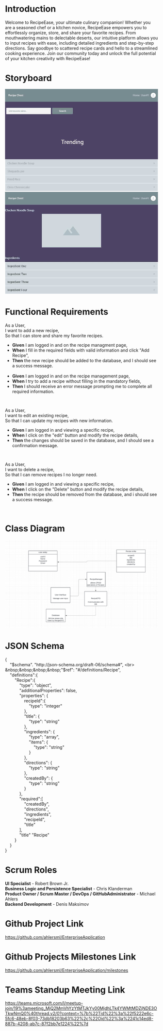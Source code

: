 # Introduction
Welcome to RecipeEase, your ultimate culinary companion! Whether you are a seasoned chef or a kitchen novice, RecipeEase empowers you to effortlessly organize, store, and share your favorite recipes. From mouthwatering mains to delectable deserts, our intuitive platform allows you to input recipes with ease, including detailed ingredients and step-by-step directions. Say goodbye to scattered recipe cards and hello to a streamlined cooking experience. Join our community today and unlock the full potential of your kitchen creativity with RecipeEase!

# Storyboard
![Home](Images/StoryboardScreenOne.jpg)  <br>
![Item Screen](Images/StoryboardScreenTwo.jpg)

# Functional Requirements
  As a User,  <br>
  I want to add a new recipe,  <br>
  So that I can store and share my favorite recipes.
  * **Given** I am logged in and on the recipe managment page,
  * **When** I fill in the required fields with valid information and click "Add Recipe",
  * **Then** the new recipe should be added to the database, and I should see a success message.
    <br>
    <br>
  * **Given** I am logged in and on the recipe management page,
  * **When** I try to add a recipe without filling in the mandatory fields,
  * **Then** I should receive an error message prompting me to complete all required information.
<br>
  
  As a User,  <br>
  I want to edit an existing recipe,  <br>
  So that I can update my recipes with new information.
  * **Given** I am logged in and viewing a specific recipe,
  * **When** I click on the "edit" button and modify the recipe details,
  * **Then** the changes should be saved in the database, and I should see a confirmation message.
<br>
  
  As a User,  <br>
  I want to delete a recipe,  <br>
  So that I can remove recipes I no longer need.
  * **Given** I am logged in and viewing a specific recipe,
  * **When** I click on the "Delete" button and modify the recipe details,
  * **Then** the recipe should be removed from the database, and i should see a success message.  <br>
<br>  

# Class Diagram
![ClassDiagram](Images/ClassDiagram.png)

# JSON Schema
{  <br>
&nbsp;&nbsp;&nbsp;&nbsp;"$schema". "http://json-schema.org/draft-06/schema#",  <br>
&nbsp;&nbsp;&nbsp;&nbsp;"$ref": "#/definitions/Recipe",  <br>
&nbsp;&nbsp;&nbsp;&nbsp;"definitions":{  <br>
&nbsp;&nbsp;&nbsp;&nbsp;&nbsp;&nbsp;&nbsp;&nbsp;"Recipe":{  <br>
&nbsp;&nbsp;&nbsp;&nbsp;&nbsp;&nbsp;&nbsp;&nbsp;&nbsp;&nbsp;&nbsp;&nbsp;"type": "object",  <br>
&nbsp;&nbsp;&nbsp;&nbsp;&nbsp;&nbsp;&nbsp;&nbsp;&nbsp;&nbsp;&nbsp;&nbsp;"additionalProperties": false,  <br>
&nbsp;&nbsp;&nbsp;&nbsp;&nbsp;&nbsp;&nbsp;&nbsp;&nbsp;&nbsp;&nbsp;&nbsp;"properties": {  <br>
&nbsp;&nbsp;&nbsp;&nbsp;&nbsp;&nbsp;&nbsp;&nbsp;&nbsp;&nbsp;&nbsp;&nbsp;&nbsp;&nbsp;&nbsp;&nbsp;recipeId":{  <br>
&nbsp;&nbsp;&nbsp;&nbsp;&nbsp;&nbsp;&nbsp;&nbsp;&nbsp;&nbsp;&nbsp;&nbsp;&nbsp;&nbsp;&nbsp;&nbsp;&nbsp;&nbsp;&nbsp;&nbsp;"type": "integer"  <br>
&nbsp;&nbsp;&nbsp;&nbsp;&nbsp;&nbsp;&nbsp;&nbsp;&nbsp;&nbsp;&nbsp;&nbsp;&nbsp;&nbsp;&nbsp;&nbsp;},  <br>
&nbsp;&nbsp;&nbsp;&nbsp;&nbsp;&nbsp;&nbsp;&nbsp;&nbsp;&nbsp;&nbsp;&nbsp;&nbsp;&nbsp;&nbsp;&nbsp;"title": {  <br>
&nbsp;&nbsp;&nbsp;&nbsp;&nbsp;&nbsp;&nbsp;&nbsp;&nbsp;&nbsp;&nbsp;&nbsp;&nbsp;&nbsp;&nbsp;&nbsp;&nbsp;&nbsp;&nbsp;&nbsp;"type": "string"  <br>
&nbsp;&nbsp;&nbsp;&nbsp;&nbsp;&nbsp;&nbsp;&nbsp;&nbsp;&nbsp;&nbsp;&nbsp;&nbsp;&nbsp;&nbsp;&nbsp;},  <br>
&nbsp;&nbsp;&nbsp;&nbsp;&nbsp;&nbsp;&nbsp;&nbsp;&nbsp;&nbsp;&nbsp;&nbsp;&nbsp;&nbsp;&nbsp;&nbsp;"ingredients": {  <br>
&nbsp;&nbsp;&nbsp;&nbsp;&nbsp;&nbsp;&nbsp;&nbsp;&nbsp;&nbsp;&nbsp;&nbsp;&nbsp;&nbsp;&nbsp;&nbsp;&nbsp;&nbsp;&nbsp;&nbsp;"type": "array",  <br>
&nbsp;&nbsp;&nbsp;&nbsp;&nbsp;&nbsp;&nbsp;&nbsp;&nbsp;&nbsp;&nbsp;&nbsp;&nbsp;&nbsp;&nbsp;&nbsp;&nbsp;&nbsp;&nbsp;&nbsp;"items": {  <br>
&nbsp;&nbsp;&nbsp;&nbsp;&nbsp;&nbsp;&nbsp;&nbsp;&nbsp;&nbsp;&nbsp;&nbsp;&nbsp;&nbsp;&nbsp;&nbsp;&nbsp;&nbsp;&nbsp;&nbsp;&nbsp;&nbsp;&nbsp;&nbsp;"type": "string"  <br>
&nbsp;&nbsp;&nbsp;&nbsp;&nbsp;&nbsp;&nbsp;&nbsp;&nbsp;&nbsp;&nbsp;&nbsp;&nbsp;&nbsp;&nbsp;&nbsp;&nbsp;&nbsp;&nbsp;&nbsp;}  <br>
&nbsp;&nbsp;&nbsp;&nbsp;&nbsp;&nbsp;&nbsp;&nbsp;&nbsp;&nbsp;&nbsp;&nbsp;&nbsp;&nbsp;&nbsp;&nbsp;},  <br>
&nbsp;&nbsp;&nbsp;&nbsp;&nbsp;&nbsp;&nbsp;&nbsp;&nbsp;&nbsp;&nbsp;&nbsp;&nbsp;&nbsp;&nbsp;&nbsp;"directions": {  <br>
&nbsp;&nbsp;&nbsp;&nbsp;&nbsp;&nbsp;&nbsp;&nbsp;&nbsp;&nbsp;&nbsp;&nbsp;&nbsp;&nbsp;&nbsp;&nbsp;&nbsp;&nbsp;&nbsp;&nbsp;"type": "string"  <br>
&nbsp;&nbsp;&nbsp;&nbsp;&nbsp;&nbsp;&nbsp;&nbsp;&nbsp;&nbsp;&nbsp;&nbsp;&nbsp;&nbsp;&nbsp;&nbsp;},  <br>
&nbsp;&nbsp;&nbsp;&nbsp;&nbsp;&nbsp;&nbsp;&nbsp;&nbsp;&nbsp;&nbsp;&nbsp;&nbsp;&nbsp;&nbsp;&nbsp;"createdBy": {  <br>
&nbsp;&nbsp;&nbsp;&nbsp;&nbsp;&nbsp;&nbsp;&nbsp;&nbsp;&nbsp;&nbsp;&nbsp;&nbsp;&nbsp;&nbsp;&nbsp;&nbsp;&nbsp;&nbsp;&nbsp;"type": "string"  <br>
&nbsp;&nbsp;&nbsp;&nbsp;&nbsp;&nbsp;&nbsp;&nbsp;&nbsp;&nbsp;&nbsp;&nbsp;&nbsp;&nbsp;&nbsp;&nbsp;}  <br>
&nbsp;&nbsp;&nbsp;&nbsp;&nbsp;&nbsp;&nbsp;&nbsp;&nbsp;&nbsp;&nbsp;&nbsp;},  <br>
&nbsp;&nbsp;&nbsp;&nbsp;&nbsp;&nbsp;&nbsp;&nbsp;&nbsp;&nbsp;&nbsp;&nbsp;"required":[  <br>
&nbsp;&nbsp;&nbsp;&nbsp;&nbsp;&nbsp;&nbsp;&nbsp;&nbsp;&nbsp;&nbsp;&nbsp;&nbsp;&nbsp;&nbsp;&nbsp;"createdBy",  <br>
&nbsp;&nbsp;&nbsp;&nbsp;&nbsp;&nbsp;&nbsp;&nbsp;&nbsp;&nbsp;&nbsp;&nbsp;&nbsp;&nbsp;&nbsp;&nbsp;"directions",  <br>
&nbsp;&nbsp;&nbsp;&nbsp;&nbsp;&nbsp;&nbsp;&nbsp;&nbsp;&nbsp;&nbsp;&nbsp;&nbsp;&nbsp;&nbsp;&nbsp;"ingredients",  <br>
&nbsp;&nbsp;&nbsp;&nbsp;&nbsp;&nbsp;&nbsp;&nbsp;&nbsp;&nbsp;&nbsp;&nbsp;&nbsp;&nbsp;&nbsp;&nbsp;"recipeId",  <br>
&nbsp;&nbsp;&nbsp;&nbsp;&nbsp;&nbsp;&nbsp;&nbsp;&nbsp;&nbsp;&nbsp;&nbsp;&nbsp;&nbsp;&nbsp;&nbsp;"title"  <br>
&nbsp;&nbsp;&nbsp;&nbsp;&nbsp;&nbsp;&nbsp;&nbsp;&nbsp;&nbsp;&nbsp;&nbsp;],  <br>
&nbsp;&nbsp;&nbsp;&nbsp;&nbsp;&nbsp;&nbsp;&nbsp;&nbsp;&nbsp;&nbsp;&nbsp;"title" "Recipe"  <br>
&nbsp;&nbsp;&nbsp;&nbsp;&nbsp;&nbsp;&nbsp;&nbsp;}  <br>
&nbsp;&nbsp;&nbsp;&nbsp;}  <br>
}  <br>

# Scrum Roles

**UI Specialist** - Robert Brown Jr. <br>
**Business Logic and Persistence Specialist** - Chris Klanderman  <br>
**Product Owner / Scrum Master / DevOps / GitHubAdministrator** - Michael Ahlers  <br>
**Backend Development** - Denis Maksimov  <br>


# Github Project Link
https://github.com/ahlersml/EnterpriseApplication

# Github Projects Milestones Link
https://github.com/ahlersml/EnterpriseApplication/milestones

# Teams Standup Meeting Link
https://teams.microsoft.com/l/meetup-join/19%3ameeting_MjQ2MmVhYzYtMTJkYy00MjdhLTk4YWMtMDZjNDE3OTkwNmQ0%40thread.v2/0?context=%7b%22Tid%22%3a%22f5222e6c-5fc6-48eb-8f03-73db18203b63%22%2c%22Oid%22%3a%2241c14ed8-887b-4208-ab7c-87f2bb7e1224%22%7d
